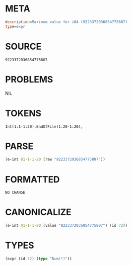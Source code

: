 # META
~~~ini
description=Maximum value for i64 (9223372036854775807)
type=expr
~~~
# SOURCE
~~~roc
9223372036854775807
~~~
# PROBLEMS
NIL
# TOKENS
~~~zig
Int(1:1-1:20),EndOfFile(1:20-1:20),
~~~
# PARSE
~~~clojure
(e-int @1-1-1-20 (raw "9223372036854775807"))
~~~
# FORMATTED
~~~roc
NO CHANGE
~~~
# CANONICALIZE
~~~clojure
(e-int @1-1-1-20 (value "9223372036854775807") (id 72))
~~~
# TYPES
~~~clojure
(expr (id 72) (type "Num(*)"))
~~~